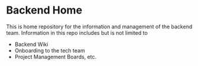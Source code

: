 # Backend Home
This is home repository for the information and management of the backend team. Information in this repo includes but is not limited to 
* Backend Wiki
* Onboarding to the tech team
* Project Management Boards, etc. 
